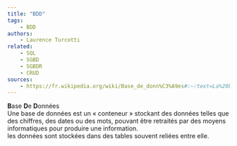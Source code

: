 ```yaml
---
title: "BDD"
tags:
    - BDD
authors:
    - Laurence Turcotti
related:
    - SQL
    - SGBD
    - SGBDR
    - CRUD
sources:
    - https://fr.wikipedia.org/wiki/Base_de_donn%C3%A9es#:~:text=La%20base%20de%20donn%C3%A9es%20est,l'acc%C3%A8s%20%C3%A0%20son%20contenu. 
---
```


**B**ase **D**e **D**onnées
<br/>Une base de données est un « conteneur » stockant des données telles que des chiffres, des dates ou des mots, pouvant être retraités par des moyens informatiques pour produire une information. 
<br/> les données sont stockées dans des tables souvent reliées entre elle.
